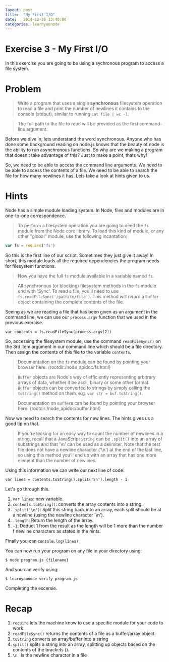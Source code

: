 ```yaml
---
layout: post
title:  "My First I/O"
date:   2014-12-26 13:40:00
categories: learnyounode
---
```

# Exercise 3 - My First I/O

In this exercise you are going to be using a sychronous program to access a file system.

# Problem

> Write a program that uses a single **synchronous** filesystem operation to read a file and print the number of newlines it contains to the console (stdout), similar to running `cat file | wc -l`.

> The full path to the file to read will be provided as the first command-line argument.

Before we dive in, lets understand the word synchronous. Anyone who has done some background reading on node.js knows that the beauty of node is the ability to run asynchronous functions. So why are we making a program that doesn’t take advantage of this? Just to make a point, thats why!

So, we need to be able to access the command line arguments. We need to be able to access the contents of a file. We need to be able to search the file for how many newlines it has. Lets take a look at hints given to us.

# Hints

Node has a simple module loading system. In Node, files and modules are in one-to-one correspondence.

> To perform a filesystem operation you are going to need the `fs` module from the Node core library. To load this kind of module, or any other "global" module, use the following incantation:

```js
var fs = require('fs')
```

So this is the first line of our script. Sometimes they just give it away! In short, this module loads all the required dependencies the program needs for filesystem functions.

> Now you have the full `fs` module available in a variable named `fs`.

> All synchronous (or blocking) filesystem methods in the `fs` module end with 'Sync'. To read a file, you'll need to use `fs.readFileSync('/path/to/file')`. This method will *return* a `Buffer` object containing the complete contents of the file.

Seeing as we are reading a file that has been given as an argument in the command line, we can use our `process.argv` function that we used in the previous exercise.

    var contents = fs.readFileSync(process.argv[2])
    
So, accessing the filesystem module, use the command `readFileSync()` on the 3rd item argument in our command line which should be a file directory. Then assign the contents of this file to the variable `contents`.

> Documentation on the `fs` module can be found by pointing your browser here:
  {rootdir:/node_apidoc/fs.html}

> `Buffer` objects are Node's way of efficiently representing arbitrary arrays of data, whether it be ascii, binary or some other format. 
> `Buffer` objects can be converted to strings by simply calling the `toString()` method on them. e.g. `var str = buf.toString()`.

> Documentation on `Buffer`s can be found by pointing your browser here:
  {rootdir:/node_apidoc/buffer.html}
  
Now we need to search the contents for new lines. The hints gives us a good tip on that.

> If you're looking for an easy way to count the number of newlines in a string, recall that a JavaScript `String` can be `.split()` into an array of substrings and that '\n' can be used as a delimiter. Note that the test file does not have a newline character ('\n') at the end of the last line, so using this method you'll end up with an array that has one more element than the number of newlines.

Using this information we can write our next line of code:

    var lines = contents.toString().split('\n').length - 1
    
Let's go through this. 

1. `var lines`: new variable.
2. `contents.toString()`: converts the array contents into a string.
3. `.split('\n')`: Split this string back into an array, each split should be at a newline (using the newline character '\n').
4. `.length`: Return the length of the array.
5. `-1`: Deduct 1 from the result as the length will be 1 more than the number f newline characters as stated in the hints.

Finally you can `console.log(lines)`.

You can now run your program on any file in your directory using:

    $ node program.js {filename}
    
And you can verify using:

    $ learnyounode verify program.js
    
Completing the excersie.

# Recap

1. `require` lets the machine know to use a specific module for your code to work
2. `readFileSync()` returns the contents of a file as a buffer/array object.
3. `toString` converts an array/buffer into a string
4. `split()` splits a string into an array, splitting up objects based on the contents of the brackets ().
5. `\n ` is the newline character in a file